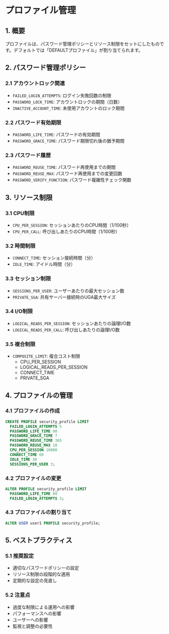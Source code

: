 # プロファイル管理

## 1. 概要
プロファイルは、パスワード管理ポリシーとリソース制限をセットにしたものです。デフォルトでは「DEFAULTプロファイル」が割り当てられます。

## 2. パスワード管理ポリシー

### 2.1 アカウントロック関連
- `FAILED_LOGIN_ATTEMPTS`: ログイン失敗回数の制限
- `PASSWORD_LOCK_TIME`: アカウントロックの期間（日数）
- `INACTIVE_ACCOUNT_TIME`: 未使用アカウントのロック期間

### 2.2 パスワード有効期限
- `PASSWORD_LIFE_TIME`: パスワードの有効期間
- `PASSWORD_GRACE_TIME`: パスワード期限切れ後の猶予期間

### 2.3 パスワード履歴
- `PASSWORD_REUSE_TIME`: パスワード再使用までの期間
- `PASSWORD_REUSE_MAX`: パスワード再使用までの変更回数
- `PASSWORD_VERIFY_FUNCTION`: パスワード複雑性チェック関数

## 3. リソース制限

### 3.1 CPU制限
- `CPU_PER_SESSION`: セッションあたりのCPU時間（1/100秒）
- `CPU_PER_CALL`: 呼び出しあたりのCPU時間（1/100秒）

### 3.2 時間制限
- `CONNECT_TIME`: セッション接続時間（分）
- `IDLE_TIME`: アイドル時間（分）

### 3.3 セッション制限
- `SESSIONS_PER_USER`: ユーザーあたりの最大セッション数
- `PRIVATE_SGA`: 共有サーバー接続時のUGA最大サイズ

### 3.4 I/O制限
- `LOGICAL_READS_PER_SESSION`: セッションあたりの論理I/O数
- `LOGICAL_READS_PER_CALL`: 呼び出しあたりの論理I/O数

### 3.5 複合制限
- `COMPOSITE_LIMIT`: 複合コスト制限
  - CPU_PER_SESSION
  - LOGICAL_READS_PER_SESSION
  - CONNECT_TIME
  - PRIVATE_SGA

## 4. プロファイルの管理

### 4.1 プロファイルの作成
```sql
CREATE PROFILE security_profile LIMIT
  FAILED_LOGIN_ATTEMPTS 5
  PASSWORD_LIFE_TIME 90
  PASSWORD_GRACE_TIME 7
  PASSWORD_REUSE_TIME 365
  PASSWORD_REUSE_MAX 10
  CPU_PER_SESSION 10000
  CONNECT_TIME 60
  IDLE_TIME 30
  SESSIONS_PER_USER 3;
```

### 4.2 プロファイルの変更
```sql
ALTER PROFILE security_profile LIMIT
  PASSWORD_LIFE_TIME 60
  FAILED_LOGIN_ATTEMPTS 3;
```

### 4.3 プロファイルの割り当て
```sql
ALTER USER user1 PROFILE security_profile;
```

## 5. ベストプラクティス

### 5.1 推奨設定
- 適切なパスワードポリシーの設定
- リソース制限の段階的な適用
- 定期的な設定の見直し

### 5.2 注意点
- 過度な制限による運用への影響
- パフォーマンスへの影響
- ユーザーへの影響
- 監視と調整の必要性